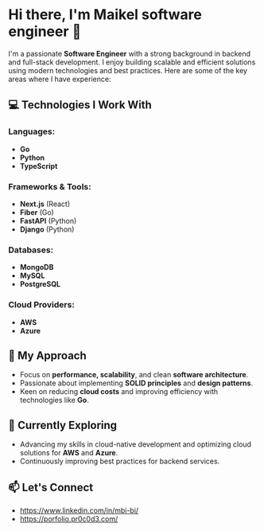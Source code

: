 # Hi there, I'm Maikel software engineer 👋

I'm a passionate **Software Engineer** with a strong background in backend and full-stack development. I enjoy building scalable and efficient solutions using modern technologies and best practices. Here are some of the key areas where I have experience:

## 💻 Technologies I Work With

### Languages:
- **Go**
- **Python**
- **TypeScript**

### Frameworks & Tools:
- **Next.js** (React)
- **Fiber** (Go)
- **FastAPI** (Python)
- **Django** (Python)

### Databases:
- **MongoDB**
- **MySQL**
- **PostgreSQL**

### Cloud Providers:
- **AWS**
- **Azure**

## 🚀 My Approach
- Focus on **performance, scalability**, and clean **software architecture**.
- Passionate about implementing **SOLID principles** and **design patterns**.
- Keen on reducing **cloud costs** and improving efficiency with technologies like **Go**.

## 🌱 Currently Exploring
- Advancing my skills in cloud-native development and optimizing cloud solutions for **AWS** and **Azure**.
- Continuously improving best practices for backend services.

## 📫 Let's Connect
- https://www.linkedin.com/in/mbi-bi/
- https://porfolio.pr0c0d3.com/

